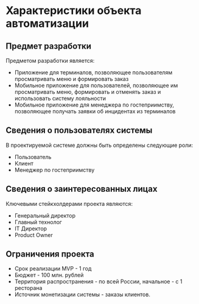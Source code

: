 # Характеристики объекта автоматизации

## Предмет разработки

Предметом разработки является: 

- Приложение для терминалов, позволяющее пользователям просматривать меню и формировать заказ
- Мобильное приложение для пользователей, позволяющее им просматривать меню, формировать и отменять заказ и использовать систему лояльности
- Мобильное приложение для менеджера по гостеприимству, позволяющее получать заявки об инцидентах из терминалов

## Сведения о пользователях системы

В проектируемой системе должны быть определены следующие роли:

- Пользователь
- Клиент
- Менеджер по гостеприимству

## Сведения о заинтересованных лицах

Ключевыми стейкхолдерами проекта являются:

- Генеральный директор
- Главный технолог
- IT Директор
- Product Owner

## Ограничения проекта

- Срок реализации MVP - 1 год
- Бюджет - 100 млн. рублей
- Территория распространения - по всей России, начальное - с 1 ресторана
- Источник монетизации системы - заказы клиентов.